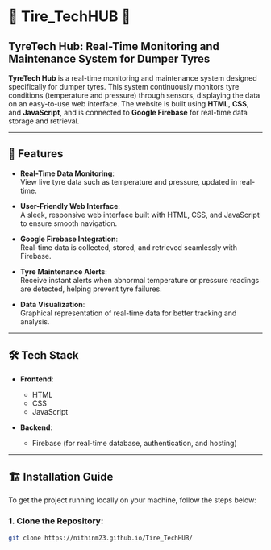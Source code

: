 # 🚗 **Tire_TechHUB** 🚗

## **TyreTech Hub: Real-Time Monitoring and Maintenance System for Dumper Tyres**

**TyreTech Hub** is a real-time monitoring and maintenance system designed specifically for dumper tyres. This system continuously monitors tyre conditions (temperature and pressure) through sensors, displaying the data on an easy-to-use web interface. The website is built using **HTML**, **CSS**, and **JavaScript**, and is connected to **Google Firebase** for real-time data storage and retrieval.

---

## 🚀 **Features**

- **Real-Time Data Monitoring**:  
  View live tyre data such as temperature and pressure, updated in real-time.

- **User-Friendly Web Interface**:  
  A sleek, responsive web interface built with HTML, CSS, and JavaScript to ensure smooth navigation.

- **Google Firebase Integration**:  
  Real-time data is collected, stored, and retrieved seamlessly with Firebase.

- **Tyre Maintenance Alerts**:  
  Receive instant alerts when abnormal temperature or pressure readings are detected, helping prevent tyre failures.

- **Data Visualization**:  
  Graphical representation of real-time data for better tracking and analysis.

---

## 🛠️ **Tech Stack**

- **Frontend**:
  - HTML
  - CSS
  - JavaScript

- **Backend**:
  - Firebase (for real-time database, authentication, and hosting)

---
## 🏗️ **Installation Guide**

To get the project running locally on your machine, follow the steps below:

### 1. **Clone the Repository**:
   ```bash
   git clone https://nithinm23.github.io/Tire_TechHUB/
